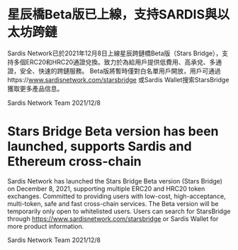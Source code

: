 # 星辰橋Beta版已上線，支持SARDIS與以太坊跨鏈
Sardis Network已於2021年12月8日上線星辰跨鏈橋Beta版（Stars Bridge），支持多個ERC20和HRC20通證兌換。致力於為給用戶提供低費用、高承兌、多通證，安全、快速的跨鏈服務。
Beta版將暫時僅對白名單用戶開放，用戶可通過https://www.sardisnetwork.com/starsbridge 或Sardis Wallet搜索StarsBridge獲取更多產品信息。

Sardis Network Team
2021/12/8

# Stars Bridge Beta version has been launched, supports Sardis and Ethereum cross-chain
Sardis Network has launched the Stars Bridge Beta version (Stars Bridge) on December 8, 2021, supporting multiple ERC20 and HRC20 token exchanges. Committed to providing users with low-cost, high-acceptance, multi-token, safe and fast cross-chain services.
The Beta version will be temporarily only open to whitelisted users. Users can search for StarsBridge through https://www.sardisnetwork.com/starsbridge or Sardis Wallet for more product information.

Sardis Network Team
2021/12/8
